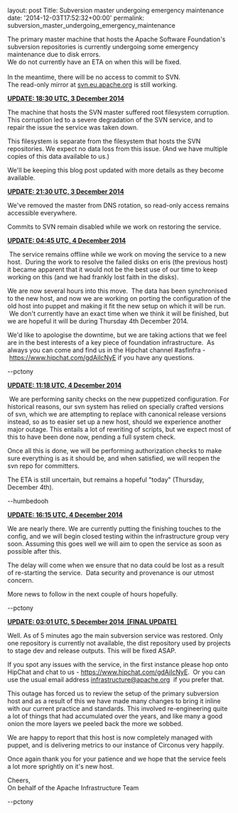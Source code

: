 
layout: post
Title: Subversion master undergoing emergency maintenance
date: '2014-12-03T17:52:32+00:00'
permalink: subversion_master_undergoing_emergency_maintenance

<p>
The primary master machine that hosts the Apache Software Foundation's subversion repositories is currently undergoing some emergency maintenance due to disk errors.<br />
We do not currently have an ETA on when this will be fixed.<br /> <br />
In the meantime, there will be no access to commit to SVN.<br />
The read-only mirror at <a target="_blank" href="http://svn.eu.apache.org">svn.eu.apache.org</a> is still working.</p> 
  <p><u><b>UPDATE: 18:30 UTC, 3 December 2014</b></u></p> 
  <p>The machine that hosts the SVN master suffered root filesystem corruption. This corruption led to a severe degradation of the SVN service, and to repair the issue the service was taken down. </p> 
  <p>This filesystem is separate from the filesystem that hosts the SVN repositories. We expect no data loss from this issue. (And we have multiple copies of this data available to us.)&nbsp;</p> 
  <p>We'll be keeping this blog post updated with more details as they become available. </p> 
  <p><b><u>UPDATE: 21:30 UTC, 3 December 2014</u></b></p> 
  <p>We've removed the master from DNS rotation, so read-only access remains accessible everywhere. </p> 
  <p>Commits to SVN remain disabled while we work on restoring the service.&nbsp;</p> 
  <p> </p> 
  <p><b><u>UPDATE: 04:45 UTC, 4 December 2014</u></b></p> 
  <p>&nbsp;The service remains offline while we work on moving the service to a new host. &nbsp;During the work to resolve the failed disks on eris (the previous host) it became apparent that it would not be the best use of our time to keep working on this (and we had frankly lost faith in the disks).&nbsp;</p> 
  <p>We are now several hours into this move. &nbsp;The data has been synchronised to the new host, and now we are working on porting the configuration of the old host into puppet and making it fit the new setup on which it will be run. &nbsp;We don't currently have an exact time when we think it will be finished, but we are hopeful it will be during Thursday 4th December 2014.</p> 
  <p>We'd like to apologise the downtime, but we are taking actions that we feel are in the best interests of a key piece of foundation infrastructure. &nbsp;As always you can come and find us in the Hipchat channel #asfinfra -&nbsp;<a title="https://www.hipchat.com/gdAiIcNyE" href="https://www.hipchat.com/gdAiIcNyE">https://www.hipchat.com/gdAiIcNyE</a>&nbsp;if you have any questions.&nbsp;</p> 
  <p> --pctony</p> 
  <p> </p> 
  <p><b><u>UPDATE: 11:18 UTC, 4 December 2014</u></b></p> 
  <p>&nbsp;We are performing sanity checks on the new puppetized configuration. For historical reasons, our svn system has relied on specially crafted versions of svn, which we are attempting to replace with canonical release versions instead, so as to easier set up a new host, should we experience another major outage. This entails a lot of rewriting of scripts, but we expect most of this to have been done now, pending a full system check.<br /></p> 
  <p>Once all this is done, we will be performing authorization checks to make sure everything is as it should be, and when satisfied, we will reopen the svn repo for committers.<br /></p> 
  <p>The ETA is still uncertain, but remains a hopeful &quot;today&quot; (Thursday, December 4th). </p> 
  <p>--humbedooh <br /></p> 
  <p><b><u>UPDATE: 16:15 UTC, 4 December 2014</u></b></p> 
  <p>We are nearly there. We are currently putting the finishing touches to the config, and we will begin closed testing within the infrastructure group very soon. Assuming this goes well we will aim to open the service as soon as possible after this. &nbsp;</p> 
  <p>The delay will come when we ensure that no data could be lost as a result of re-starting the service. &nbsp;Data security and provenance is our utmost concern.&nbsp;</p> 
  <p>More news to follow in the next couple of hours hopefully. </p> 
  <p>--pctony&nbsp;</p>
  <p> </p>
  <p><b><u>UPDATE: 03:01 UTC, 5 December 2014 &nbsp;[FINAL UPDATE]&nbsp;</u></b></p>
  <p>Well. As of 5 minutes ago the main subversion service was restored. Only one repository is currently not available, the dist repository used by projects to stage dev and release outputs. This will be fixed ASAP.&nbsp;</p>
  <p>If you spot any issues with the service, in the first instance please hop onto HipChat and chat to us - <a href="https://www.hipchat.com/gdAiIcNyE">https://www.hipchat.com/gdAiIcNyE</a>.&nbsp; Or you can use the usual email address <a href="mailto:infrastructure@apache.org">infrastructure@apache.org</a>&nbsp; if you prefer that.</p>
  <p>This outage has forced us to review the setup of the primary subversion host and as a result of this we have made many changes to bring it inline with our current practice and standards. This involved re-engineering quite a lot of things that had accumulated over the years, and like many a good onion the more layers we peeled back the more we sobbed.&nbsp;</p>
  <p>We are happy to report that this host is now completely managed with puppet, and is delivering metrics to our instance of Circonus very happily. </p>
  <p>Once again thank you for your patience and we hope that the service feels a lot more sprightly on it's new host.&nbsp;</p>
  <p>Cheers,<br />On behalf of the Apache Infrastructure Team</p>
  <p>--pctony&nbsp;</p> 
  <p> </p>
